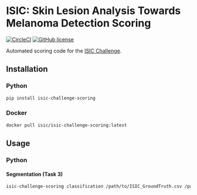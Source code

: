 # ISIC: Skin Lesion Analysis Towards Melanoma Detection Scoring

[![CircleCI](https://circleci.com/gh/ImageMarkup/isic-challenge-scoring.svg?style=svg)](https://circleci.com/gh/ImageMarkup/isic-challenge-scoring)
[![GitHub license](https://img.shields.io/badge/license-Apache%202-blue.svg)](https://raw.githubusercontent.com/ImageMarkup/isic-challenge-scoring/master/LICENSE)

Automated scoring code for the [ISIC Challenge](http://challenge.isic-archive.com).

## Installation
### Python
```bash
pip install isic-challenge-scoring
```

### Docker
```bash
docker pull isic/isic-challenge-scoring:latest
```

## Usage
### Python
#### Segmentation (Task 3)
```bash
isic-challenge-scoring classification /path/to/ISIC_GroundTruth.csv /path/to/ISIC_prediction.csv
```
